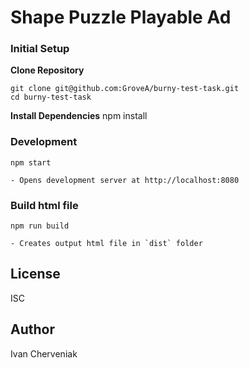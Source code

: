 # Shape Puzzle Playable Ad

### Initial Setup

**Clone Repository**

    git clone git@github.com:GroveA/burny-test-task.git
    cd burny-test-task

**Install Dependencies**
npm install

### Development

    npm start

    - Opens development server at http://localhost:8080

### Build html file

    npm run build

    - Creates output html file in `dist` folder

## License

ISC

## Author

Ivan Cherveniak

